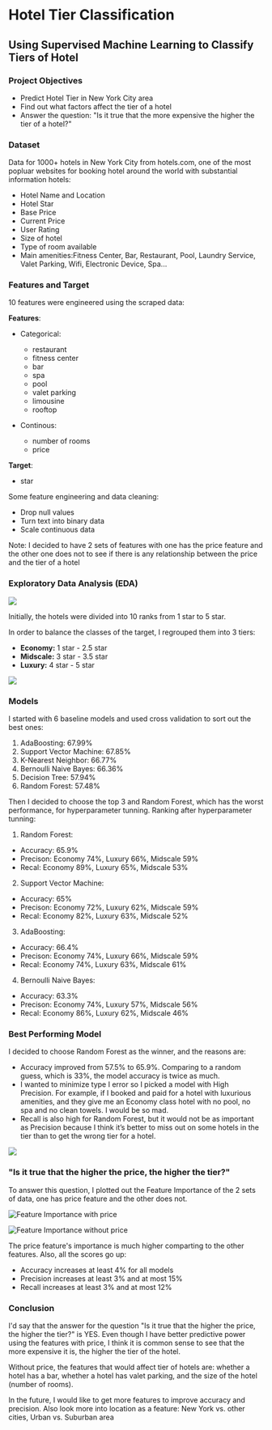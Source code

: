 # Hotel Tier Classification
## Using Supervised Machine Learning to Classify Tiers of Hotel

### Project Objectives
- Predict Hotel Tier in New York City area
- Find out what factors affect the tier of a hotel
- Answer the question: "Is it true that the more expensive the higher the tier of a hotel?"

### Dataset
Data for 1000+ hotels in New York City from hotels.com, one of the most popluar websites for booking hotel around the world with substantial information hotels:
- Hotel Name and Location
- Hotel Star
- Base Price
- Current Price
- User Rating
- Size of hotel
- Type of room available
- Main amenities:Fitness Center, Bar, Restaurant, Pool, Laundry Service, Valet Parking, Wifi, Electronic Device, Spa...
    
### Features and Target
10 features were engineered using the scraped data:

**Features**:
- Categorical:
  - restaurant
  - fitness center
  - bar
  - spa
  - pool
  - valet parking
  - limousine
  - rooftop
  
- Continous:
  - number of rooms
  - price

**Target**:
  - star

Some feature engineering and data cleaning: 
- Drop null values
- Turn text into binary data
- Scale continuous data


Note: I decided to have 2 sets of features with one has the price feature and the other one does not to see if there is any relationship between the price and the tier of a hotel
    
### Exploratory Data Analysis (EDA)
![](Images/hotel_star.png)

Initially, the hotels were divided into 10 ranks from 1 star to 5 star.

In order to balance the classes of the target, I regrouped them into 3 tiers:
- **Economy:** 1 star - 2.5 star
- **Midscale:** 3 star - 3.5 star
- **Luxury:** 4 star - 5 star

![](Images/hotel_tier.png)

### Models
I started with 6 baseline models and used cross validation to sort out the best ones:
1. AdaBoosting: 67.99%
2. Support Vector Machine: 67.85%
3. K-Nearest Neighbor: 66.77%
4. Bernoulli Naive Bayes: 66.36%
5. Decision Tree: 57.94%
6. Random Forest: 57.48%

Then I decided to choose the top 3 and Random Forest, which has the worst performance, for hyperparameter tunning.
Ranking after hyperparameter tunning:
1. Random Forest: 
  - Accuracy: 65.9%
  - Precison: Economy 74%, Luxury 66%, Midscale 59%
  - Recal: Economy 89%, Luxury 65%, Midscale 53%
  
2. Support Vector Machine:
  - Accuracy: 65%
  - Precison: Economy 72%, Luxury 62%, Midscale 59%
  - Recal: Economy 82%, Luxury 63%, Midscale 52%
  
3. AdaBoosting:
  - Accuracy: 66.4%
  - Precison: Economy 74%, Luxury 66%, Midscale 59%
  - Recal: Economy 74%, Luxury 63%, Midscale 61%
  
4. Bernoulli Naive Bayes:
  - Accuracy: 63.3%
  - Precison: Economy 74%, Luxury 57%, Midscale 56%
  - Recal: Economy 86%, Luxury 62%, Midscale 46%
  
### Best Performing Model
I decided to choose Random Forest as the winner, and the reasons are:
- Accuracy improved from 57.5% to 65.9%. Comparing to a random guess, which is 33%, the model accuracy is twice as much.
- I wanted to minimize type I error so I picked a model with High Precision. For example, if I booked and paid for a hotel with luxurious amenities, and they give me an Economy class hotel with no pool, no spa and no clean towels. I would be so mad. 
- Recall is also high for Random Forest, but it would not be as important as Precision because I think it’s better to miss out on some hotels in the tier than to get the wrong tier for a hotel.

![](Images/RF_confusion_matrix.png)


### "Is it true that the higher the price, the higher the tier?"
To answer this question, I plotted out the Feature Importance of the 2 sets of data, one has price feature and the other does not.

  ![Feature Importance with price](Images/feature_importance_with_price.png)
  
  ![Feature Importance without price](Images/feature_importance_without_price.png)
  
The price feature's importance is much higher comparting to the other features. Also, all the scores go up:
- Accuracy increases at least 4% for all models
- Precision increases at least 3% and at most 15% 
- Recall increases at least 3% and at most 12%

### Conclusion

I'd say that the answer for the question "Is it true that the higher the price, the higher the tier?"  is YES. Even though I have better predictive power using the features with price, I think it is common sense to see that the more expensive it is, the higher the tier of the hotel. 

Without price, the features that would affect tier of hotels are: whether a hotel has a bar, whether a hotel has valet parking, and the size of the hotel (number of rooms).

In the future, I would like to get more features to improve accuracy and precision. Also look more into location as a feature: New York vs. other cities, Urban vs. Suburban area



  
 
  
  
  





    
 
  


